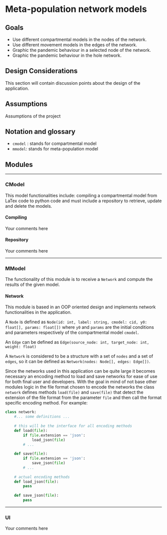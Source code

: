 # Meta-population network models


## Goals

- Use different compartmental models in the nodes of the network.
- Use different movement models in the edges of the network.
- Graphic the pandemic behaviour in a selected node of the network.
- Graphic the pandemic behaviour in the hole network.

## Design Considerations

This section will contain discussion points about the design of the application.

## Assumptions

Assumptions of the project

## Notation and glossary

- `cmodel` : stands for compartmental model
- `mmodel`: stands for meta-population model

## Modules
---
### CModel
This model functionalities include: compiling a compartmental model from LaTex code to python code and must include a repository to retrieve, update and delete the models.

#### Compiling
Your comments here

#### Repository
Your comments here

---
### MModel
The functionality of this module is to receive a `Network` and compute the results of the given model.

#### Network

This module is based in an OOP oriented design and implements network functionalities in the application.

A `Node` is defined as `Node(id: int, label: string, cmodel: cid, y0: float[], params: float[])` where `y0` and `params` are the initial conditions and parameters respectively of the compartmental model `cmodel`.

An `Edge` can be defined as `Edge(source_node: int, target_node: int, weight: float)`

A `Network` is considered to be a structure with a set of `nodes` and a set of `edges`, so it can be defined as `Network(nodes: Node[], edges: Edge[])`.

Since the networks used in this application can be quite large it becomes necessary an encoding method to load and save networks for ease of use for both final user and developers. With the goal in mind of not base other modules logic in the file format chosen to encode the networks the class `network` defines  methods `load(file)` and `save(file)` that detect the extension of the file format from the parameter `file` and then call the format specific encoding method. For example:

```python
class network:
	#... some definitions ...
	
	# this will be the interface for all encoding methods
	def load(file):
		if file.extension == 'json':
			load_json(file)
		# ...
		
	def save(file):
		if file.extension == 'json':
			save_json(file)
		# ...
		
	# actual encoding methods
	def load_json(file):
		pass
	
	def save_json(file):
		pass
```
---
### UI
Your comments here





